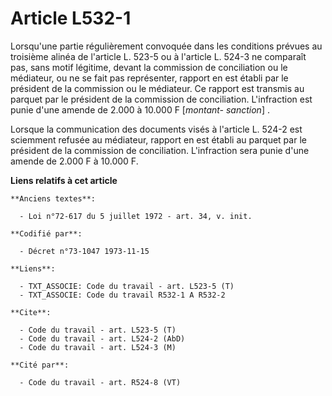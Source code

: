 # Article L532-1

Lorsqu'une partie régulièrement convoquée dans les conditions prévues au troisième alinéa de l'article L. 523-5 ou à
l'article L. 524-3 ne comparaît pas, sans motif légitime, devant la commission de conciliation ou le médiateur, ou ne se fait
pas représenter, rapport en est établi par le président de la commission ou le médiateur. Ce rapport est transmis au parquet
par le président de la commission de conciliation. L'infraction est punie d'une amende de 2.000 à 10.000 F [*montant-
sanction*] .

Lorsque la communication des documents visés à l'article L. 524-2 est sciemment refusée au médiateur, rapport en est établi
au parquet par le président de la commission de conciliation. L'infraction sera punie d'une amende de 2.000 F à 10.000 F.

**Liens relatifs à cet article**

	**Anciens textes**:

	  - Loi n°72-617 du 5 juillet 1972 - art. 34, v. init.

	**Codifié par**:

	  - Décret n°73-1047 1973-11-15

	**Liens**:

	  - TXT_ASSOCIE: Code du travail - art. L523-5 (T)
	  - TXT_ASSOCIE: Code du travail R532-1 A R532-2

	**Cite**:

	  - Code du travail - art. L523-5 (T)
	  - Code du travail - art. L524-2 (AbD)
	  - Code du travail - art. L524-3 (M)

	**Cité par**:

	  - Code du travail - art. R524-8 (VT)
